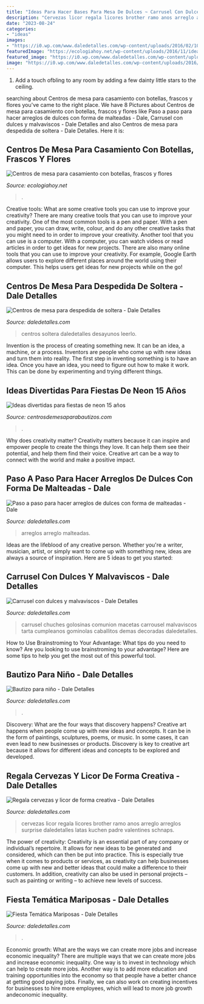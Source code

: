```yaml
---
title: "Ideas Para Hacer Bases Para Mesa De Dulces ~ Carrusel Con Dulces Y Malvaviscos"
description: "Cervezas licor regala licores brother ramo anos arreglo arreglos surprise daledetalles latas kuchen padre valentines schnaps"
date: "2023-08-24"
categories:
- "ideas"
images:
- "https://i0.wp.com/www.daledetalles.com/wp-content/uploads/2016/02/10-5.jpg"
featuredImage: "https://ecologiahoy.net/wp-content/uploads/2016/11/ideas-centros-mesa-sencillos-baratos-flores-naturales.jpg"
featured_image: "https://i0.wp.com/www.daledetalles.com/wp-content/uploads/2017/05/regala-cervezas-y-licor-de-forma-creativa14.jpg?resize=564%2C752"
image: "https://i0.wp.com/www.daledetalles.com/wp-content/uploads/2016/07/arreglo-con-forma-de-malteada14.jpg"
---
```



1. Add a touch ofbling to any room by adding a few dainty little stars to the ceiling.

	

		
searching about Centros de mesa para casamiento con botellas, frascos y flores you've came to the right place. We have 8 Pictures about Centros de mesa para casamiento con botellas, frascos y flores like Paso a paso para hacer arreglos de dulces con forma de malteadas - Dale, Carrusel con dulces y malvaviscos - Dale Detalles and also Centros de mesa para despedida de soltera - Dale Detalles. Here it is:
		
    
## Centros De Mesa Para Casamiento Con Botellas, Frascos Y Flores

<img loading=lazy src="https://ecologiahoy.net/wp-content/uploads/2016/11/ideas-centros-mesa-sencillos-baratos-flores-naturales.jpg" onerror="this.onerror=null;this.src='https://tse3.mm.bing.net/th?id=OIP.iFe1vxTfB-8gpr09-z6CCAHaLe&amp;pid=15.1';" alt="Centros de mesa para casamiento con botellas, frascos y flores">

_Source: ecologiahoy.net_

>. 

	

Creative tools: What are some creative tools you can use to improve your creativity?
There are many creative tools that you can use to improve your creativity. One of the most common tools is a pen and paper. With a pen and paper, you can draw, write, colour, and do any other creative tasks that you might need to in order to improve your creativity. Another tool that you can use is a computer. With a computer, you can watch videos or read articles in order to get ideas for new projects. There are also many online tools that you can use to improve your creativity. For example, Google Earth allows users to explore different places around the world using their computer. This helps users get ideas for new projects while on the go!

    
## Centros De Mesa Para Despedida De Soltera - Dale Detalles

<img loading=lazy src="https://i0.wp.com/www.daledetalles.com/wp-content/uploads/2016/07/centro-de-mesa-para-despedida-de-soltera9.jpg" onerror="this.onerror=null;this.src='https://tse2.mm.bing.net/th?id=OIP.6YYs-7VrfCFGQDDLm9-YwwHaKX&amp;pid=15.1';" alt="Centros de mesa para despedida de soltera - Dale Detalles">

_Source: daledetalles.com_

>centros soltera daledetalles desayunos leerlo. 

	

Invention is the process of creating something new. It can be an idea, a machine, or a process. Inventors are people who come up with new ideas and turn them into reality. The first step in inventing something is to have an idea. Once you have an idea, you need to figure out how to make it work. This can be done by experimenting and trying different things.

    
## Ideas Divertidas Para Fiestas De Neon 15 Años

<img loading=lazy src="https://centrosdemesaparabautizos.com/wp-content/uploads/2020/04/como-decorar-unas-fiestas-de-neon-15-años.jpg" onerror="this.onerror=null;this.src='https://tse3.mm.bing.net/th?id=OIP.4uc72B9besGU_oABWd-HdwAAAA&amp;pid=15.1';" alt="Ideas divertidas para fiestas de neon 15 años">

_Source: centrosdemesaparabautizos.com_

>. 

	

Why does creativity matter?
Creativity matters because it can inspire and empower people to create the things they love. It can help them see their potential, and help them find their voice. Creative art can be a way to connect with the world and make a positive impact.

    
## Paso A Paso Para Hacer Arreglos De Dulces Con Forma De Malteadas - Dale

<img loading=lazy src="https://i0.wp.com/www.daledetalles.com/wp-content/uploads/2016/07/arreglo-con-forma-de-malteada14.jpg" onerror="this.onerror=null;this.src='https://tse4.mm.bing.net/th?id=OIP.zMndv3wThLrymydQyagZhAHaLK&amp;pid=15.1';" alt="Paso a paso para hacer arreglos de dulces con forma de malteadas - Dale">

_Source: daledetalles.com_

>arreglos arreglo malteadas. 

	

Ideas are the lifeblood of any creative person. Whether you're a writer, musician, artist, or simply want to come up with something new, ideas are always a source of inspiration. Here are 5 ideas to get you started: 

    
## Carrusel Con Dulces Y Malvaviscos - Dale Detalles

<img loading=lazy src="https://i0.wp.com/www.daledetalles.com/wp-content/uploads/2016/06/carrusel-con-dulces4.jpg?resize=612%2C816" onerror="this.onerror=null;this.src='https://tse1.mm.bing.net/th?id=OIP.6I1cujTThZMlZVKGYlpBEAHaJ4&amp;pid=15.1';" alt="Carrusel con dulces y malvaviscos - Dale Detalles">

_Source: daledetalles.com_

>carrusel chuches golosinas comunion macetas carrousel malvaviscos tarta cumpleanos gominolas caballitos demas decoradas daledetalles. 

	

How to Use Brainstroming to Your Advantage: What tips do you need to know?
Are you looking to use brainstroming to your advantage? Here are some tips to help you get the most out of this powerful tool.

    
## Bautizo Para Niño - Dale Detalles

<img loading=lazy src="https://i0.wp.com/www.daledetalles.com/wp-content/uploads/2016/02/10-5.jpg" onerror="this.onerror=null;this.src='https://tse3.mm.bing.net/th?id=OIP.iAcaEuOZXRK0_ZRRPvy-tAHaE5&amp;pid=15.1';" alt="Bautizo para niño - Dale Detalles">

_Source: daledetalles.com_

>. 

	

Discovery: What are the four ways that discovery happens?
Creative art happens when people come up with new ideas and concepts. It can be in the form of paintings, sculptures, poems, or music. In some cases, it can even lead to new businesses or products. Discovery is key to creative art because it allows for different ideas and concepts to be explored and developed.

    
## Regala Cervezas Y Licor De Forma Creativa - Dale Detalles

<img loading=lazy src="https://i0.wp.com/www.daledetalles.com/wp-content/uploads/2017/05/regala-cervezas-y-licor-de-forma-creativa14.jpg?resize=564%2C752" onerror="this.onerror=null;this.src='https://tse2.mm.bing.net/th?id=OIP.byczj8baW-uWiuxDrqp9iQHaJ4&amp;pid=15.1';" alt="Regala cervezas y licor de forma creativa - Dale Detalles">

_Source: daledetalles.com_

>cervezas licor regala licores brother ramo anos arreglo arreglos surprise daledetalles latas kuchen padre valentines schnaps. 

	

The power of creativity:
Creativity is an essential part of any company or individual’s repertoire. It allows for new ideas to be generated and considered, which can then be put into practice. This is especially true when it comes to products or services, as creativity can help businesses come up with new and better ideas that could make a difference to their customers. In addition, creativity can also be used in personal projects – such as painting or writing – to achieve new levels of success.

    
## Fiesta Temática Mariposas - Dale Detalles

<img loading=lazy src="https://i2.wp.com/www.daledetalles.com/wp-content/uploads/2016/03/14-4.jpg?resize=640%2C427" onerror="this.onerror=null;this.src='https://tse2.mm.bing.net/th?id=OIP.ydrA2tQwS6ZnEaQNvHTDaAHaE8&amp;pid=15.1';" alt="Fiesta Temática Mariposas - Dale Detalles">

_Source: daledetalles.com_

>. 

	

Economic growth: What are the ways we can create more jobs and increase economic inequality?
There are multiple ways that we can create more jobs and increase economic inequality. One way is to invest in technology which can help to create more jobs. Another way is to add more education and training opportunities into the economy so that people have a better chance at getting good paying jobs. Finally, we can also work on creating incentives for businesses to hire more employees, which will lead to more job growth andeconomic inequality.

